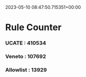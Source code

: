 2023-05-10 08:47:50.715351+00:00
# Rule Counter 
 ### UCATE : 410534

 ### Veneto : 107692

 ### Allowlist : 13929